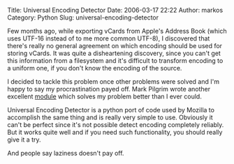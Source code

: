 Title: Universal Encoding Detector
Date: 2006-03-17 22:22
Author: markos
Category: Python
Slug: universal-encoding-detector

Few months ago, while exporting vCards from Apple's Address Book (which
uses UTF-16 instead of to me more common UTF-8), I discovered that
there's really no general agreement on which encoding should be used for
storing vCards. It was quite a disheartening discovery, since you can't
get this information from a filesystem and it's difficult to transform
encoding to a uniform one, if you don't know the encoding of the source.

I decided to tackle this problem once other problems were solved and I'm
happy to say my procrastination payed off. Mark Pilgrim wrote another
excellent
[module](http://chardet.feedparser.org/ "Universal Encoding Detector")
which solves my problem better than I ever could.

Universal Encoding Detector is a python port of code used by Mozilla to
accomplish the same thing and is really very simple to use. Obviously it
can't be perfect since it's not possible detect encoding completely
reliably. But it works quite well and if you need such functionality,
you should really give it a try.

And people say laziness doesn't pay off.

